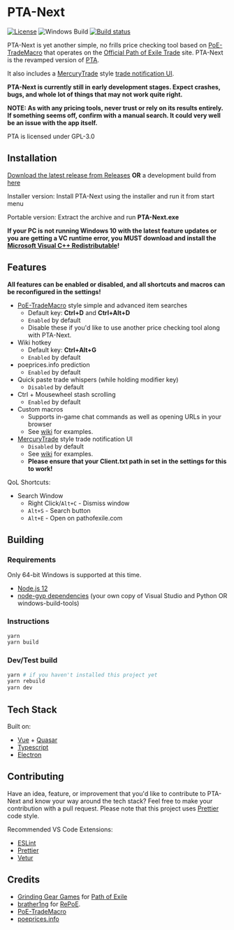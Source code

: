 # PTA-Next

[![License](https://img.shields.io/github/license/r52/pta-next)](https://github.com/r52/pta-next/blob/master/LICENSE)
![Windows Build](https://github.com/r52/pta-next/workflows/Windows%20Build/badge.svg)
[![Build status](https://ci.appveyor.com/api/projects/status/9wd2911nsfftijk9?svg=true)](https://ci.appveyor.com/project/r52/pta-next)

PTA-Next is yet another simple, no frills price checking tool based on [PoE-TradeMacro](https://github.com/PoE-TradeMacro/POE-TradeMacro) that operates on the [Official Path of Exile Trade](https://www.pathofexile.com/trade) site. PTA-Next is the revamped version of [PTA](https://github.com/r52/PTA).

It also includes a [MercuryTrade](https://github.com/Exslims/MercuryTrade) style [trade notification UI](https://github.com/r52/pta-next/wiki#trade-ui).

**PTA-Next is currently still in early development stages. Expect crashes, bugs, and whole lot of things that may not work quite right.**

**NOTE: As with any pricing tools, never trust or rely on its results entirely. If something seems off, confirm with a manual search. It could very well be an issue with the app itself.**

PTA is licensed under GPL-3.0

## Installation

[Download the latest release from Releases](https://github.com/r52/pta-next/releases/latest/) **OR** a development build from [here](https://ci.appveyor.com/project/r52/pta-next/build/artifacts)

Installer version: Install PTA-Next using the installer and run it from start menu

Portable version: Extract the archive and run **PTA-Next.exe**

**If your PC is not running Windows 10 with the latest feature updates or you are getting a VC runtime error, you MUST download and install the [Microsoft Visual C++ Redistributable](https://aka.ms/vs/16/release/VC_redist.x64.exe)!**

## Features

**All features can be enabled or disabled, and all shortcuts and macros can be reconfigured in the settings!**

- [PoE-TradeMacro](https://github.com/PoE-TradeMacro/POE-TradeMacro) style simple and advanced item searches
  - Default key: **Ctrl+D** and **Ctrl+Alt+D**
  - `Enabled` by default
  - Disable these if you'd like to use another price checking tool along with PTA-Next.
- Wiki hotkey
  - Default key: **Ctrl+Alt+G**
  - `Enabled` by default
- poeprices.info prediction
  - `Enabled` by default
- Quick paste trade whispers (while holding modifier key)
  - `Disabled` by default
- Ctrl + Mousewheel stash scrolling
  - `Enabled` by default
- Custom macros
  - Supports in-game chat commands as well as opening URLs in your browser
  - See [wiki](https://github.com/r52/pta-next/wiki) for examples.
- [MercuryTrade](https://github.com/Exslims/MercuryTrade) style trade notification UI
  - `Disabled` by default
  - See [wiki](https://github.com/r52/pta-next/wiki#trade-ui) for examples.
  - **Please ensure that your Client.txt path in set in the settings for this to work!**

QoL Shortcuts:

- Search Window
  - Right Click/`Alt+C` - Dismiss window
  - `Alt+S` - Search button
  - `Alt+E` - Open on pathofexile.com

## Building

### Requirements

Only 64-bit Windows is supported at this time.

- [Node.js 12](https://nodejs.org/en/)
- [node-gyp dependencies](https://github.com/nodejs/node-gyp#installation) (your own copy of Visual Studio and Python OR windows-build-tools)

### Instructions

```bash
yarn
yarn build
```

### Dev/Test build

```bash
yarn # if you haven't installed this project yet
yarn rebuild
yarn dev
```

## Tech Stack

Built on:

- [Vue](https://vuejs.org/) + [Quasar](https://quasar.dev/)
- [Typescript](https://www.typescriptlang.org/)
- [Electron](https://www.electronjs.org/)

## Contributing

Have an idea, feature, or improvement that you'd like to contribute to PTA-Next and know your way around the tech stack? Feel free to make your contribution with a pull request. Please note that this project uses [Prettier](https://prettier.io/) code style.

Recommended VS Code Extensions:

- [ESLint](https://marketplace.visualstudio.com/items?itemName=dbaeumer.vscode-eslint)
- [Prettier](https://marketplace.visualstudio.com/items?itemName=esbenp.prettier-vscode)
- [Vetur](https://marketplace.visualstudio.com/items?itemName=octref.vetur)

## Credits

- [Grinding Gear Games](http://www.grindinggear.com/) for [Path of Exile](https://www.pathofexile.com/)
- [brather1ng](https://github.com/brather1ng) for [RePoE](https://github.com/brather1ng/RePoE).
- [PoE-TradeMacro](https://github.com/PoE-TradeMacro/POE-TradeMacro)
- [poeprices.info](https://poeprices.info/)

